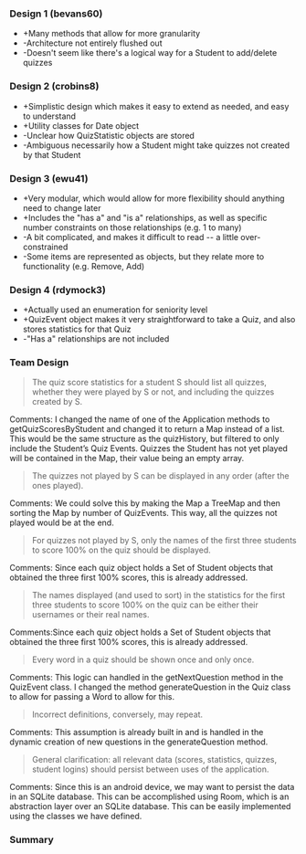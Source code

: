 ### Design 1 (bevans60)
* +Many methods that allow for more granularity
* -Architecture not entirely flushed out
* -Doesn't seem like there's a logical way for a Student to add/delete quizzes

### Design 2 (crobins8)
* +Simplistic design which makes it easy to extend as needed, and easy to understand
* +Utility classes for Date object
* -Unclear how QuizStatistic objects are stored
* -Ambiguous necessarily how a Student might take quizzes not created by that Student

### Design 3 (ewu41)
* +Very modular, which would allow for more flexibility should anything need to change later
* +Includes the "has a" and "is a" relationships, as well as specific number constraints on those relationships (e.g. 1 to many)
* -A bit complicated, and makes it difficult to read -- a little over-constrained
* -Some items are represented as objects, but they relate more to functionality (e.g. Remove, Add)

### Design 4 (rdymock3)
* +Actually used an enumeration for seniority level
* +QuizEvent object makes it very straightforward to take a Quiz, and also stores statistics for that Quiz
* -"Has a" relationships are not included

### Team Design

>The quiz score statistics for a student S should list all quizzes, whether they were played by S or not, and including the quizzes created by S.

Comments:  I changed the name of one of the Application methods to getQuizScoresByStudent and changed it to return a Map instead of a list.  This would be the same structure as the quizHistory, but filtered to only include the Student’s Quiz Events.  Quizzes the Student has not yet played will be contained in the Map, their value being an empty array. 

>The quizzes not played by S can be displayed in any order (after the ones played).

Comments:  We could solve this by making the Map a TreeMap and then sorting the Map by number of QuizEvents.  This way, all the quizzes not played would be at the end.  


>For quizzes not played by S, only the names of the first three students to score 100% on the quiz should be displayed.

Comments:  Since each quiz object holds a Set of Student objects that obtained the three first 100% scores, this is already addressed.  


>The names displayed (and used to sort) in the statistics for the first three students to score 100% on the quiz can be either their usernames or their real names.

Comments:Since each quiz object holds a Set of Student objects that obtained the three first 100% scores, this is already addressed.  


>Every word in a quiz should be shown once and only once.

Comments:  This logic can handled in the getNextQuestion method in the QuizEvent class.  I changed the method generateQuestion in the Quiz class to allow for passing a Word to allow for this.   


>Incorrect definitions, conversely, may repeat.

Comments:  This assumption is already built in and is handled in the dynamic creation of new questions in the generateQuestion method.  


>General clarification: all relevant data (scores, statistics, quizzes, student logins) should persist between uses of the application.

Comments: Since this is an android device, we may want to persist the data in an SQLite database.  This can be accomplished using Room, which is an abstraction layer over an SQLite database.  This can be easily implemented using the classes we have defined. 


### Summary
